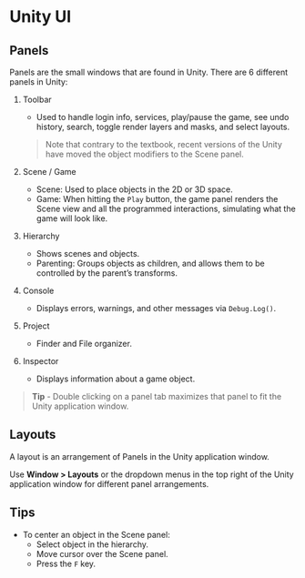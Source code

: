 # Unity UI

## Panels

Panels are the small windows that are found in Unity. There are 6 different panels in Unity:

1. Toolbar
    * Used to handle login info, services, play/pause the game, see undo history, search, toggle render layers and masks, and select layouts.
    > Note that contrary to the textbook, recent versions of the Unity have moved the object modifiers to the Scene panel.

2. Scene / Game
    * Scene: Used to place objects in the 2D or 3D space.
    * Game: When hitting the `Play` button, the game panel renders the Scene view and all the programmed interactions, simulating what the game will look like.

3. Hierarchy
    * Shows scenes and objects.
    * Parenting: Groups objects as children, and allows them to be controlled by the parent’s transforms.

4. Console
    * Displays errors, warnings, and other messages via `Debug.Log()`.

5. Project
    * Finder and File organizer.

6. Inspector
    * Displays information about a game object.

> **Tip** - Double clicking on a panel tab maximizes that panel to fit the Unity application window.

## Layouts

A layout is an arrangement of Panels in the Unity application window.

Use **Window > Layouts** or the dropdown menus in the top right of the Unity application window for different panel arrangements.

## Tips

* To center an object in the Scene panel:
    * Select object in the hierarchy.
    * Move cursor over the Scene panel.
    * Press the `F` key.